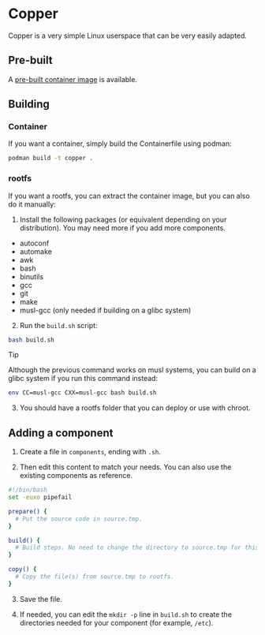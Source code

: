 # Copper

Copper is a very simple Linux userspace that can be very easily adapted.

## Pre-built

A [pre-built container image](https://quay.io/repository/charles2/copper) is available.

## Building

### Container

If you want a container, simply build the Containerfile using podman:

```sh
podman build -t copper .
```

### rootfs

If you want a rootfs, you can extract the container image, but you can also do it manually:

1. Install the following packages (or equivalent depending on your distribution). You may need more if you add more components.

- autoconf
- automake
- awk
- bash
- binutils
- gcc
- git
- make
- musl-gcc (only needed if building on a glibc system)

2. Run the `build.sh` script:

```sh
bash build.sh
```

> [!TIP]
> Although the previous command works on musl systems, you can build on a glibc system if you run this command instead:
> ```sh
> env CC=musl-gcc CXX=musl-gcc bash build.sh
> ```

3. You should have a rootfs folder that you can deploy or use with chroot.

## Adding a component

1. Create a file in `components`, ending with `.sh`.

2. Then edit this content to match your needs. You can also use the existing components as reference.

```bash
#!/bin/bash
set -euxo pipefail

prepare() {
  # Put the source code in source.tmp.
}

build() {
  # Build steps. No need to change the directory to source.tmp for this step.
}

copy() {
  # Copy the file(s) from source.tmp to rootfs.
}
```

3. Save the file.

4. If needed, you can edit the `mkdir -p` line in `build.sh` to create the directories needed for your component (for example, `/etc`).